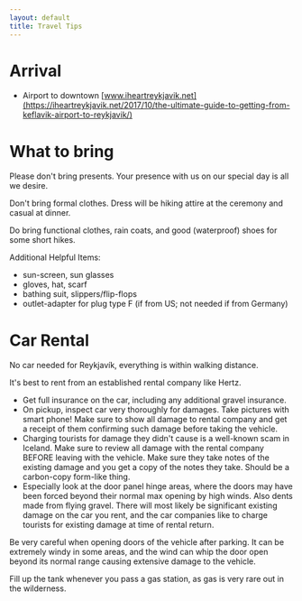 ```yaml
---
layout: default
title: Travel Tips
---
```




# Arrival
* Airport to downtown [www.iheartreykjavik.net](https://iheartreykjavik.net/2017/10/the-ultimate-guide-to-getting-from-keflavik-airport-to-reykjavik/)




# What to bring
Please don't bring presents. Your presence with us on our special day is all we desire.

Don't bring formal clothes. Dress will be hiking attire at the ceremony and casual at dinner. 

Do bring functional clothes, rain coats, and good (waterproof) shoes for some short hikes.

Additional Helpful Items:
* sun-screen, sun glasses
* gloves, hat, scarf
* bathing suit, slippers/flip-flops
* outlet-adapter for plug type F (if from US; not needed if from Germany)

# Car Rental
No car needed for Reykjavík, everything is within walking distance.

It's best to rent from an established rental company like Hertz.
* Get full insurance on the car, including any additional gravel insurance.
* On pickup, inspect car very thoroughly for damages. Take pictures with smart phone! Make sure to show all damage to 
  rental company and get a receipt of them confirming such damage before taking the vehicle.
* Charging tourists for damage they didn't cause is a well-known scam in Iceland. Make sure to review all damage with 
  the rental company BEFORE leaving with the vehicle. Make sure they take notes of the existing damage and you get a 
  copy of the notes they take. Should be a carbon-copy form-like thing.
* Especially look at the door panel hinge areas, where the doors may have been forced beyond their normal max opening by
  high winds. Also dents made from flying gravel. There will most likely be significant existing damage on the car you 
  rent, and the car companies like to charge tourists for existing damage at time of rental return.

Be very careful when opening doors of the vehicle after parking. It can be extremely windy in some areas, and the wind
can whip the door open beyond its normal range causing extensive damage to the vehicle.

Fill up the tank whenever you pass a gas station, as gas is very rare out in the wilderness.
